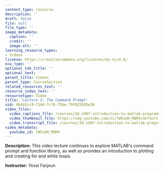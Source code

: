 ```yaml
---
content_type: resource
description: ''
draft: false
file: null
file_type: ''
image_metadata:
  caption: ''
  credit: ''
  image-alt: ''
learning_resource_types:
- Videos
license: https://creativecommons.org/licenses/by-nc/4.0/
ocw_type: ''
optional_tab_title: ''
optional_text: ''
parent_title: Videos
parent_type: CourseSection
related_resources_text: ''
resource_index_text: ''
resourcetype: Video
title: 'Lecture 2: The Command Prompt'
uid: 9b4a2cc9-714d-7cf6-75be-79f825505e30
video_files:
  video_captions_file: /courses/18-s997-introduction-to-matlab-programming-fall-2011/c0979bc1e50b5de3a5fb996b32bd441b_lWSsUH_MQM4.vtt
  video_thumbnail_file: https://img.youtube.com/vi/lWSsUH_MQM4/default.jpg
  video_transcript_file: /courses/18-s997-introduction-to-matlab-programming-fall-2011/75e6cb3a8e09dd0f7435638ed377ebf7_lWSsUH_MQM4.pdf
video_metadata:
  youtube_id: lWSsUH_MQM4
---
```


**Description:** This video lecture continues to explore MATLAB's command prompt and function library, as well as provides an introduction to plotting and creating for and while loops.

**Instructor:** Yossi Farjoun